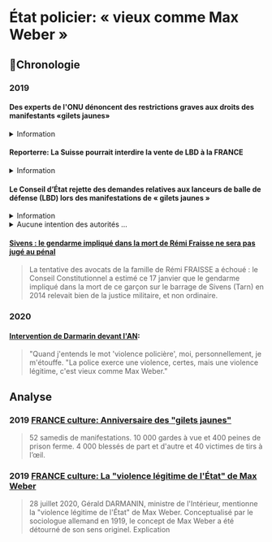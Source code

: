 # État policier: « vieux comme Max Weber »

## 📜Chronologie

### 2019

####  <a id="onuGJ"></a>Des experts de l'ONU dénoncent des restrictions graves aux droits des manifestants «gilets jaunes»
<details><summary>Information</summary>

* [Lire](https://www.ohchr.org/FR/NewsEvents/Pages/DisplayNews.aspx?NewsID=24166&LangID=F)
</details>

####  <a id="CHlbd"></a>Reporterre: La Suisse pourrait interdire la vente de LBD à la FRANCE
<details><summary>Information</summary>

* [Lire](https://reporterre.net/La-Suisse-pourrait-interdire-la-vente-de-LBD-a-la-FRANCE)
</details>

####  <a id="CElbd"></a>Le Conseil d’État rejette des demandes relatives aux lanceurs de balle de défense (LBD) lors des manifestations de « gilets jaunes »
<details><summary>Information</summary>

* [Lire](https://www.conseil-etat.fr/site/actualites/usage-des-lanceurs-de-balles-de-defense)
</details>

<details><summary>Aucune intention des autorités ...</summary>

> Le juge des référés du Conseil d’État a constaté que l’usage du LBD avait dans la période récente provoqué des blessures, parfois très graves, sans qu’il soit possible d’affirmer que toutes les victimes se trouvaient dans les situations visées par le code de la sécurité intérieure, seules à mêmes de justifier une telle utilisation.

> Toutefois, il a jugé que, en dépit de ces circonstances et contrairement à ce que les demandeurs affirmaient, l’organisation des opérations de maintien de l’ordre mises en place lors des récentes manifestations ne révélait pas une intention des autorités de ne pas respecter les conditions d’usage, strictes, mises à l’utilisation de ces armes.
</details>

####  <a id="FRAISSEimpuni"></a>[Sivens : le gendarme impliqué dans la mort de Rémi Fraisse ne sera pas jugé au pénal](https://www.francebleu.fr/infos/faits-divers-justice/sivens-le-gendarme-implique-dans-kla-mort-de-remi-fraisse-ne-sera-pas-juge-au-penal-1547738807)
> La tentative des avocats de la famille de Rémi FRAISSE a échoué : le Conseil Constitutionnel a estimé ce 17 janvier que le gendarme impliqué dans la mort de ce garçon sur le barrage de Sivens (Tarn) en 2014 relevait bien de la justice militaire, et non ordinaire.

### 2020
####  <a id="darmaninweber"></a>[Intervention de Darmarin devant l'AN](https://twitter.com/LCP/status/1288174388286717952?ref_src=twsrc%5Etfw%7Ctwcamp%5Etweetembed%7Ctwterm%5E1288174388286717952%7Ctwgr%5E%7Ctwcon%5Es1_&ref_url=https%3A%2F%2Fwww.francetvinfo.fr%2Ffaits-divers%2Fpolice%2Fviolences-policieres%2Fla-police-exerce-une-violence-legitime-gerald-darmanin-cite-t-il-correctement-le-sociologue-allemand-max-weber_4060345.html):
> "Quand j'entends le mot 'violence policière', moi, personnellement, je m'étouffe.
> "La police exerce une violence, certes, mais une violence légitime, c'est vieux comme Max Weber."

## Analyse

###  <a id="kieffer2019giletsj"></a>2019 [FRANCE culture: Anniversaire des "gilets jaunes"](https://www.franceculture.fr/emissions/hashtag/anniversaire-des-gilets-jaunes-le-changement-cest-maintenant)
<!--
<details><summary>Les chiffres</summary>
-->
> 52 samedis de manifestations. 10 000 gardes à vue et 400 peines de prison ferme. 4 000 blessés de part et d'autre et 40 victimes de tirs à l’œil.
<!--
</details>
-->

### <a id="queffelecweber">2019 [FRANCE culture: La "violence légitime de l'État" de Max Weber](https://www.franceculture.fr/philosophie/la-violence-legitime-de-letat-de-max-weber)

> 28 juillet 2020, Gérald DARMANIN, ministre de l'Intérieur, mentionne la "violence légitime de l'État" de Max Weber. Conceptualisé par le sociologue allemand en 1919, le concept de Max Weber a été détourné de son sens originel. Explication 
